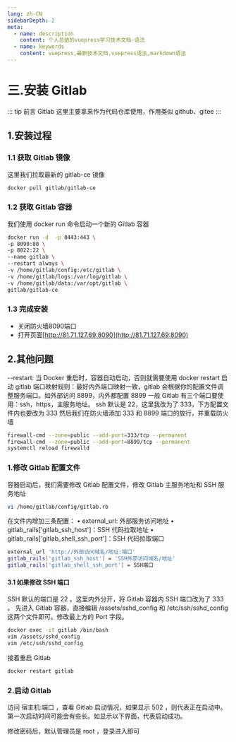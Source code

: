 ```yaml
---
lang: zh-CN
sidebarDepth: 2
meta:
  - name: description
    content: 个人总结的vuepress学习技术文档-语法
  - name: keywords
    content: vuepress,最新技术文档,vuepress语法,markdown语法
---
```


# 三.安装 Gitlab

::: tip 前言
Gitlab 这里主要拿来作为代码仓库使用，作用类似 github、gitee
:::

## 1.安装过程

### 1.1 获取 Gitlab 镜像

这里我们拉取最新的 gitlab-ce 镜像

```bash
docker pull gitlab/gitlab-ce
```

### 1.2 获取 Gitlab 容器

我们使用 docker run 命令启动一个新的 Gitlab 容器

```bash
docker run -d  -p 8443:443 \
-p 8090:80 \
-p 8022:22 \
--name gitlab \
--restart always \
-v /home/gitlab/config:/etc/gitlab \
-v /home/gitlab/logs:/var/log/gitlab \
-v /home/gitlab/data:/var/opt/gitlab \
gitlab/gitlab-ce
```

### 1.3 完成安装

- 关闭防火墙8090端口
- 打开页面[http://81.71.127.69:8090](http://81.71.127.69:8090)

## 2.其他问题

--restart: 当 Docker 重启时，容器自动启动，否则就需要使用 docker restart 启动
gitlab 端口映射规则：最好内外端口映射一致，gitlab 会根据你的配置文件调整服务端口。如外部访问 8899，内外都配置 8899
一般 Gitlab 有三个端口要使用：ssh，https，主服务地址。
ssh 默认是 22，这里我改为了 333，下方配置文件内也要改为 333
然后我们在防火墙添加 333 和 8899 端口的放行，并重载防火墙

```bash
firewall-cmd --zone=public --add-port=333/tcp --permanent
firewall-cmd --zone=public --add-port=8899/tcp --permanent
systemctl reload firewalld
```

### 1.修改 Gitlab 配置文件

容器启动后，我们需要修改 Gitlab 配置文件，修改 Gitlab 主服务地址和 SSH 服务地址

```bash
vi /home/gitlab/config/gitlab.rb
```

在文件内增加三条配置：
• external_url: 外部服务访问地址
• gitlab_rails['gitlab_ssh_host']：SSH 代码拉取地址
• gitlab_rails['gitlab_shell_ssh_port']：SSH 代码拉取端口

```bash
external_url 'http://外部访问域名/地址:端口'
gitlab_rails['gitlab_ssh_host'] = 'SSH外部访问域名/地址'
gitlab_rails['gitlab_shell_ssh_port'] = SSH端口
```

#### 3.1 如果修改 SSH 端口

SSH 默认的端口是 22 。这里内外分开，将 Gitlab 容器内 SSH 端口改为了 333 。
先进入 Gitlab 容器，直接编辑 /assets/sshd_config 和 /etc/ssh/sshd_config 这两个文件即可。修改最上方的 Port 字段。

```bash
docker exec -it gitlab /bin/bash
vim /assets/sshd_config
vim /etc/ssh/sshd_config
```

接着重启 Gitlab

```bash
docker restart gitlab
```

### 2.启动 Gitlab

访问 宿主机:端口 ，查看 Gitlab 启动情况，如果显示 502 ，则代表正在启动中。第一次启动时间可能会有些长。如显示以下界面，代表启动成功。

修改密码后，默认管理员是 root ，登录进入即可
